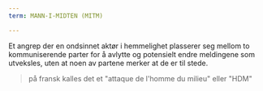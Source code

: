 ```yaml
---
term: MANN-I-MIDTEN (MITM)

---
```

Et angrep der en ondsinnet aktør i hemmelighet plasserer seg mellom to kommuniserende parter for å avlytte og potensielt endre meldingene som utveksles, uten at noen av partene merker at de er til stede.

> på fransk kalles det et "attaque de l'homme du milieu" eller "HDM"